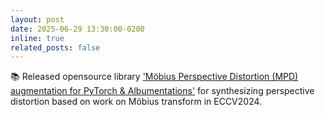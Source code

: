 ```yaml
---
layout: post
date: 2025-06-29 13:30:00-0200
inline: true
related_posts: false
---
```



📚 Released opensource library ['Möbius Perspective Distortion (MPD) augmentation for PyTorch & Albumentations'](https://pypi.org/project/mobius-mpd/) for synthesizing perspective distortion based on work on Möbius transform in ECCV2024.
